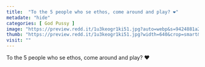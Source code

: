 ```yaml
---
title:  "To the 5 people who se ethos, come around and play? ❤️"
metadate: "hide"
categories: [ God Pussy ]
image: "https://preview.redd.it/1u3keogr1ki51.jpg?auto=webp&s=9424881a2a1489a0fbf9ccd59503c974fae1dc92"
thumb: "https://preview.redd.it/1u3keogr1ki51.jpg?width=640&crop=smart&auto=webp&s=d385a7b2eab296d7fd0ecde2a402c2f0d5b42083"
visit: ""
---
```

To the 5 people who se ethos, come around and play? ❤️
